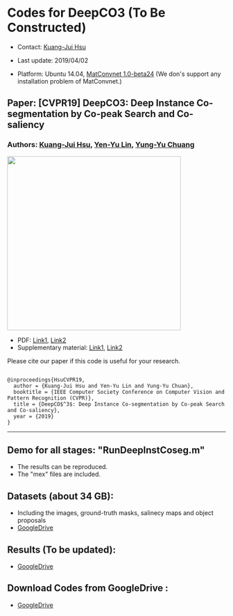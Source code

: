 # Codes for DeepCO3 (To Be Constructed)

- Contact: [Kuang-Jui Hsu](https://www.citi.sinica.edu.tw/pages/kjhsu/)

- Last update: 2019/04/02

- Platform: Ubuntu 14.04, [MatConvnet 1.0-beta24](http://www.vlfeat.org/matconvnet/) (We don's support any installation problem of MatConvnet.)

## Paper: [CVPR19] DeepCO3: Deep Instance Co-segmentation by Co-peak Search and Co-saliency
### Authors: [Kuang-Jui Hsu](https://www.citi.sinica.edu.tw/pages/kjhsu/), [Yen-Yu Lin](https://www.citi.sinica.edu.tw/pages/yylin/index_zh.html), [Yung-Yu Chuang](https://www.csie.ntu.edu.tw/~cyy/)

<img src="https://github.com/KuangJuiHsu/DeepCO3/blob/master/Images/CVPR19.PNG" height="400"/>

+ PDF: [Link1](http://cvlab.citi.sinica.edu.tw/publications), [Link2](https://www.csie.ntu.edu.tw/~cyy/publications/index.html)
+ Supplementary material: [Link1](http://cvlab.citi.sinica.edu.tw/publications), [Link2](https://www.csie.ntu.edu.tw/~cyy/publications/index.html)

<p>Please cite our paper if this code is useful for your research.</p>
<pre><code>
@inproceedings{HsuCVPR19,
  author = {Kuang-Jui Hsu and Yen-Yu Lin and Yung-Yu Chuan},
  booktitle = {IEEE Computer Society Conference on Computer Vision and Pattern Recognition (CVPR)},
  title = {DeepCO$^3$: Deep Instance Co-segmentation by Co-peak Search and Co-saliency},
  year = {2019}
}
</code></pre>

---

## Demo for all stages: "RunDeepInstCoseg.m"
+ The results can be reproduced. 
+ The "mex" files are included.

## Datasets (about 34 GB):
- Including the images, ground-truth masks, salinecy maps and object proposals
- [GoogleDrive](https://drive.google.com/file/d/1fiEiyPyU5hcIrGT9HDlAyZ8lgq9x1eJS/view?usp=sharing)

## Results (To be updated):
- [GoogleDrive](https://www.citi.sinica.edu.tw/pages/kjhsu/)

## Download Codes from GoogleDrive :
- [GoogleDrive](https://drive.google.com/file/d/1v1n5vvmYuNPtHckGNx-RYWufZnpKgXru/view?usp=sharing)
